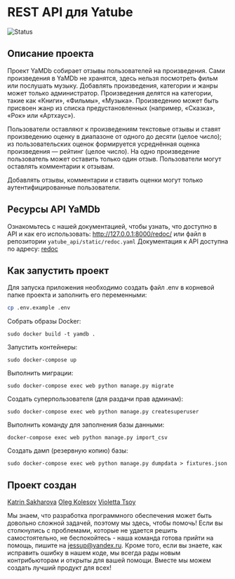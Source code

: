 # REST API для Yatube

![Status](https://github.com/KatrinDevelopment/yamdb_final/actions/workflows/yamdb_workflow.yml/badge.svg)

## Описание проекта

Проект YaMDb собирает отзывы пользователей на произведения. Сами произведения
в YaMDb не хранятся, здесь нельзя посмотреть фильм или послушать музыку.
Добавлять произведения, категории и жанры может только администратор.
Произведения делятся на категории, такие как «Книги», «Фильмы», «Музыка».
Произведению может быть присвоен жанр из списка предустановленных (например,
«Сказка», «Рок» или «Артхаус»).

Пользователи оставляют к произведениям текстовые отзывы и ставят произведению
оценку в диапазоне от одного до десяти (целое число); из пользовательских
оценок формируется усреднённая оценка произведения — рейтинг (целое число).
На одно произведение пользователь может оставить только один отзыв.
Пользователи могут оставлять комментарии к отзывам.

Добавлять отзывы, комментарии и ставить оценки могут только аутентифицированные
пользователи.

## Ресурсы API YaMDb

Ознакомьтесь с нашей документацией, чтобы узнать, что доступно в API и как его
использовать: <http://127.0.0.1:8000/redoc/> или файл в репозитории
`yatube_api/static/redoc.yaml`
Документация к API доступна по адресу: [redoc](http://127.0.0.1:8000/redoc/)

## Как запустить проект

Для запуска приложения необходимо создать файл .env в корневой папке проекта
и заполнить его переменными:

```bash
cp .env.example .env
```

Собрать образы Docker:

```docker
sudo docker build -t yamdb .
```

Запустить контейнеры:

```docker
sudo docker-compose up
```

Выполнить миграции:

```docker
sudo docker-compose exec web python manage.py migrate
```

Создать суперпользователя (для раздачи прав админам):

```docker
sudo docker-compose exec web python manage.py createsuperuser
```

Выполнить команду для заполнения базы данными:

```docker
docker-compose exec web python manage.py import_csv
```

Создать дамп (резервную копию) базы:

```docker
sudo docker-compose exec web python manage.py dumpdata > fixtures.json
```

## Проект создан

[Katrin Sakharova](https://github.com/KatrinDevelopment/)
[Oleg Kolesov](https://github.com/inkoff)
[Violetta Tsoy](https://github.com/Violetta-tsoy)

Мы знаем, что разработка программного обеспечения может быть довольно сложной
задачей, поэтому мы здесь, чтобы помочь! Если вы столкнулись с проблемами,
которые не удается решить самостоятельно, не беспокойтесь - наша команда готова
прийти на помощь, пишите на jessup@yandex.ru. Кроме того, если вы знаете, как
исправить ошибку в нашем коде, мы всегда рады новым контрибьюторам и открыты
для вашей помощи. Вместе мы можем создать лучший продукт для всех!
